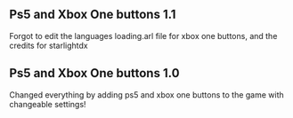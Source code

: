 ## Ps5 and Xbox One buttons 1.1

Forgot to edit the languages loading.arl file for xbox one buttons, and the credits for starlightdx

## Ps5 and Xbox One buttons 1.0

Changed everything by adding ps5 and xbox one buttons to the game with changeable settings!
